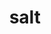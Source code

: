 ---
category: 4-letters
denotation: null
name: salt
reference_link: https://www.etymonline.com/word/salt
root_language: null
root_name: null
title: salt
type: free
word_sums:
- respelling: salt
  sum: 'Salt + '
---